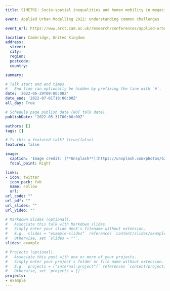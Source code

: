 ```yaml
---
title: SIMETRI: Socio-spatial inequalities and human mobility in megacities

event: Applied Urban Modelling 2022: Understanding common challenges

event_url: https://www.arct.cam.ac.uk/research/conferences/applied-urban-modelling-aum/aum2022-understanding-common-challenges

location: Cambridge, United Kingdom
address:
  street: 
  city: 
  region: 
  postcode: 
  country: 

summary: 

# Talk start and end times.
#   End time can optionally be hidden by prefixing the line with `#`.
date: '2022-06-29T09:00:00Z'
date_end: '2022-07-01T18:00:00Z'
all_day: True

# Schedule page publish date (NOT talk date).
publishDate: '2022-05-31T00:00:00Z'

authors: []
tags: []

# Is this a featured talk? (true/false)
featured: false

image:
  caption: 'Image credit: [**Unsplash**](https://unsplash.com/photos/bzdhc5b3Bxs)'
  focal_point: Right

links:
- icon: twitter
  icon_pack: fab
  name: Follow
  url: 
url_code: ""
url_pdf: ""
url_slides: ""
url_video: ""

# Markdown Slides (optional).
#   Associate this talk with Markdown slides.
#   Simply enter your slide deck's filename without extension.
#   E.g. `slides = "example-slides"` references `content/slides/example-slides.md`.
#   Otherwise, set `slides = ""`.
slides: example

# Projects (optional).
#   Associate this post with one or more of your projects.
#   Simply enter your project's folder or file name without extension.
#   E.g. `projects = ["internal-project"]` references `content/project/deep-learning/index.md`.
#   Otherwise, set `projects = []`.
projects:
- example
---
```

